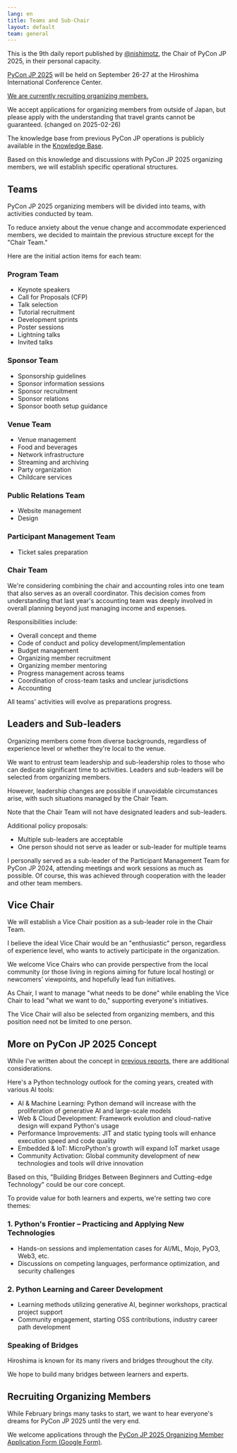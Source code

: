```yaml
---
lang: en
title: Teams and Sub-Chair
layout: default
team: general
---
```


This is the 9th daily report published by [@nishimotz](https://d.nishimotz.com/aboutme), the Chair of PyCon JP 2025, in their personal capacity.

[PyCon JP 2025](https://2025.pycon.jp/) will be held on September 26-27 at the Hiroshima International Conference Center.

[We are currently recruiting organizing members.](https://pyconjp.blogspot.com/2024/12/call-for-organizing-members-ja.html)

We accept applications for organizing members from outside of Japan, but please apply with the understanding that travel grants cannot be guaranteed. (changed on 2025-02-26)

The knowledge base from previous PyCon JP operations is publicly available in the [Knowledge Base](https://pyconjp.atlassian.net/wiki/spaces/pyconjp/pages/846528558/Teams).

Based on this knowledge and discussions with PyCon JP 2025 organizing members, we will establish specific operational structures.

## Teams

PyCon JP 2025 organizing members will be divided into teams, with activities conducted by team.

To reduce anxiety about the venue change and accommodate experienced members, we decided to maintain the previous structure except for the "Chair Team."

Here are the initial action items for each team:

### Program Team

- Keynote speakers
- Call for Proposals (CFP)
- Talk selection
- Tutorial recruitment
- Development sprints
- Poster sessions
- Lightning talks
- Invited talks

### Sponsor Team

- Sponsorship guidelines
- Sponsor information sessions
- Sponsor recruitment
- Sponsor relations
- Sponsor booth setup guidance

### Venue Team

- Venue management
- Food and beverages
- Network infrastructure
- Streaming and archiving
- Party organization
- Childcare services

### Public Relations Team

- Website management
- Design

### Participant Management Team

- Ticket sales preparation

### Chair Team

We're considering combining the chair and accounting roles into one team that also serves as an overall coordinator. This decision comes from understanding that last year's accounting team was deeply involved in overall planning beyond just managing income and expenses.

Responsibilities include:

- Overall concept and theme
- Code of conduct and policy development/implementation
- Budget management
- Organizing member recruitment
- Organizing member mentoring
- Progress management across teams
- Coordination of cross-team tasks and unclear jurisdictions
- Accounting

All teams' activities will evolve as preparations progress.

## Leaders and Sub-leaders

Organizing members come from diverse backgrounds, regardless of experience level or whether they're local to the venue.

We want to entrust team leadership and sub-leadership roles to those who can dedicate significant time to activities. Leaders and sub-leaders will be selected from organizing members.

However, leadership changes are possible if unavoidable circumstances arise, with such situations managed by the Chair Team.

Note that the Chair Team will not have designated leaders and sub-leaders.

Additional policy proposals:

- Multiple sub-leaders are acceptable
- One person should not serve as leader or sub-leader for multiple teams

I personally served as a sub-leader of the Participant Management Team for PyCon JP 2024, attending meetings and work sessions as much as possible. Of course, this was achieved through cooperation with the leader and other team members.

## Vice Chair

We will establish a Vice Chair position as a sub-leader role in the Chair Team.

I believe the ideal Vice Chair would be an "enthusiastic" person, regardless of experience level, who wants to actively participate in the organization.

We welcome Vice Chairs who can provide perspective from the local community (or those living in regions aiming for future local hosting) or newcomers' viewpoints, and hopefully lead fun initiatives.

As Chair, I want to manage "what needs to be done" while enabling the Vice Chair to lead "what we want to do," supporting everyone's initiatives.

The Vice Chair will also be selected from organizing members, and this position need not be limited to one person.

## More on PyCon JP 2025 Concept

While I've written about the concept in [previous reports](https://pyconjp-2025-chair.nishimotz.com/2025/01/21/concepts-for-pycon-jp.html), there are additional considerations.

Here's a Python technology outlook for the coming years, created with various AI tools:

- AI & Machine Learning: Python demand will increase with the proliferation of generative AI and large-scale models
- Web & Cloud Development: Framework evolution and cloud-native design will expand Python's usage
- Performance Improvements: JIT and static typing tools will enhance execution speed and code quality
- Embedded & IoT: MicroPython's growth will expand IoT market usage
- Community Activation: Global community development of new technologies and tools will drive innovation

Based on this, "Building Bridges Between Beginners and Cutting-edge Technology" could be our core concept.

To provide value for both learners and experts, we're setting two core themes:

### 1. Python's Frontier – Practicing and Applying New Technologies

- Hands-on sessions and implementation cases for AI/ML, Mojo, PyO3, Web3, etc.
- Discussions on competing languages, performance optimization, and security challenges

### 2. Python Learning and Career Development

- Learning methods utilizing generative AI, beginner workshops, practical project support
- Community engagement, starting OSS contributions, industry career path development

### Speaking of Bridges

Hiroshima is known for its many rivers and bridges throughout the city.

We hope to build many bridges between learners and experts.

## Recruiting Organizing Members

While February brings many tasks to start, we want to hear everyone's dreams for PyCon JP 2025 until the very end.

We welcome applications through the [PyCon JP 2025 Organizing Member Application Form (Google Form)](https://forms.gle/7irqYKhZVj7AY7LfA).
